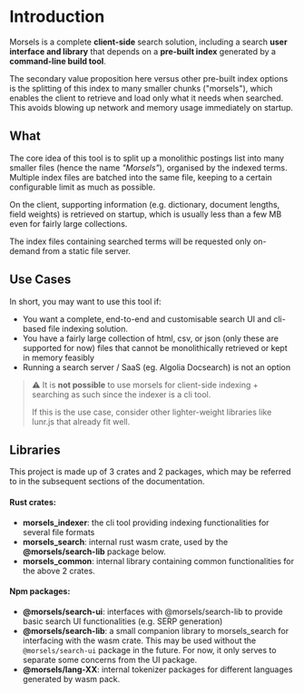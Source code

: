 # Introduction

Morsels is a complete **client-side** search solution, including a search **user interface and library** that depends on a **pre-built index** generated by a **command-line build tool**.

The secondary value proposition here versus other pre-built index options is the splitting of this index to many smaller chunks ("morsels"), which enables the client to retrieve and load only what it needs when searched. This avoids blowing up network and memory usage immediately on startup.

## What

The core idea of this tool is to split up a monolithic postings list into many smaller files (hence the name *"Morsels"*), organised by the indexed terms. Multiple index files are batched into the same file, keeping to a certain configurable limit as much as possible.

On the client, supporting information (e.g. dictionary, document lengths, field weights) is retrieved on startup, which is usually less than a few MB even for fairly large collections.

The index files containing searched terms will be requested only on-demand from a static file server.


## Use Cases

In short, you may want to use this tool if:
- You want a complete, end-to-end and customisable search UI and cli-based file indexing solution.
- You have a fairly large collection of html, csv, or json (only these are supported for now) files that cannot be monolithically retrieved or kept in memory feasibly
- Running a search server / SaaS (eg. Algolia Docsearch) is not an option

> ⚠️ 
> It is **not possible** to use morsels for client-side indexing + searching as such since the indexer is a cli tool.
>
> If this is the use case, consider other lighter-weight libraries like lunr.js that already fit well.


## Libraries

This project is made up of 3 crates and 2 packages, which may be referred to in the subsequent sections of the documentation.

#### Rust crates:
- **morsels_indexer**: the cli tool providing indexing functionalities for several file formats
- **morsels_search**: internal rust wasm crate, used by the **@morsels/search-lib** package below.
- **morsels_common**: internal library containing common functionalities for the above 2 crates.

#### Npm packages:
- **@morsels/search-ui**: interfaces with @morsels/search-lib to provide basic search UI functionalities (e.g. SERP generation)
- **@morsels/search-lib**: a small companion library to morsels_search for interfacing with the wasm crate. This may be used without the `@morsels/search-ui` package in the future. For now, it only serves to separate some concerns from the UI package.
- **@morsels/lang-XX**: internal tokenizer packages for different languages generated by wasm pack.
